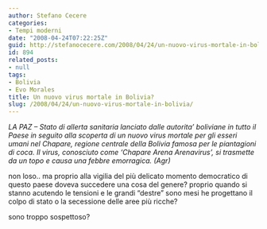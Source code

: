 ```yaml
---
author: Stefano Cecere
categories:
- Tempi moderni
date: "2008-04-24T07:22:25Z"
guid: http://stefanocecere.com/2008/04/24/un-nuovo-virus-mortale-in-bolivia/
id: 894
related_posts:
- null
tags:
- Bolivia
- Evo Morales
title: Un nuovo virus mortale in Bolivia?
slug: /2008/04/24/un-nuovo-virus-mortale-in-bolivia/
---
```


_LA PAZ &#8211; Stato di allerta sanitaria lanciato dalle autorita&#8217; boliviane in tutto il Paese in seguito alla scoperta di un nuovo virus mortale per gli esseri umani nel Chapare, regione centrale della Bolivia famosa per le piantagioni di coca. Il virus, conosciuto come &#8216;Chapare Arena Arenavirus&#8217;, si trasmette da un topo e causa una febbre emorragica. (Agr)_

non loso.. ma proprio alla vigilia del più delicato momento democratico di questo paese doveva succedere una cosa del genere? proprio quando si stanno acutendo le tensioni e le grandi &#8220;destre&#8221; sono mesi he progettano il colpo di stato o la secessione delle aree più ricche?

sono troppo sospettoso?